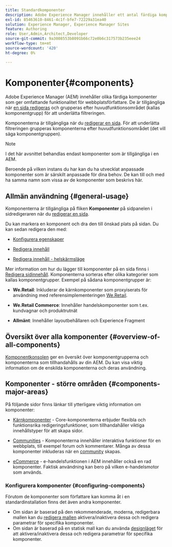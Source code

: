 ```yaml
---
title: Standardkomponenter
description: Adobe Experience Manager innehåller ett antal färdiga komponenter som ger omfattande funktionalitet för webbplatsförfattare.
exl-id: 85463610-8461-4c1f-bfe7-72229a31ea40
solution: Experience Manager, Experience Manager Sites
feature: Authoring
role: User,Admin,Architect,Developer
source-git-commit: 9a3008553b8091b66c72e0b6c317573b235eee24
workflow-type: tm+mt
source-wordcount: '420'
ht-degree: 0%

---
```


# Komponenter{#components}

Adobe Experience Manager (AEM) innehåller olika färdiga komponenter som ger omfattande funktionalitet för webbplatsförfattare. De är tillgängliga när [en sida redigeras](/help/sites-authoring/editing-content.md) och grupperas efter huvudfunktionsområdet (kallas komponentgrupp) för att underlätta filtreringen.

Komponenterna är tillgängliga när du [redigerar en sida](/help/sites-authoring/editing-content.md). För att underlätta filtreringen grupperas komponenterna efter huvudfunktionsområdet (det vill säga komponentgruppen).

>[!NOTE]
>
>I det här avsnittet behandlas endast komponenter som är tillgängliga i en AEM.
>
>Beroende på vilken instans du har kan du ha utvecklat anpassade komponenter som är särskilt anpassade för dina behov. De kan till och med ha samma namn som vissa av de komponenter som beskrivs här.

## Allmän användning {#general-usage}

Komponenterna är tillgängliga på fliken **Komponenter** på sidpanelen i sidredigeraren när du [redigerar en sida](/help/sites-authoring/editing-content.md).

Du kan markera en komponent och dra den till önskad plats på sidan. Du kan sedan redigera den med:

* [Konfigurera egenskaper](/help/sites-authoring/editing-page-properties.md)
* [Redigera innehåll](/help/sites-authoring/editing-content.md)

* [Redigera innehåll - helskärmsläge](/help/sites-authoring/editing-content.md#edit-content-full-screen-mode)

Mer information om hur du lägger till komponenter på en sida finns i [Redigera sidinnehåll](/help/sites-authoring/editing-content.md).
Komponenterna sorteras efter olika kategorier som kallas komponentgrupper. Exempel på sådana komponentgrupper är:

* **We.Retail**: Inkluderar de kärnkomponenter som proxyiserats för användning med referensimplementeringen [We.Retail](/help/sites-developing/we-retail.md).

* **We.Retail Commerce**: Innehåller handelskomponenter som t.ex. kundvagnar och produktrutnät

* **Allmänt**: Innehåller layoutbehållaren och Experience Fragment

## Översikt över alla komponenter {#overview-of-all-components}

[Komponentkonsolen](/help/sites-authoring/default-components-console.md) ger en översikt över komponentgrupperna och komponenterna som tillhandahålls av din AEM. Du kan visa viktig information om de enskilda komponenterna och deras användning.

## Komponenter - större områden {#components-major-areas}

På följande sidor finns länkar till ytterligare viktig information om komponenter:

* [Kärnkomponenter](https://experienceleague.adobe.com/docs/experience-manager-core-components/using/introduction.html) - Core-komponenterna erbjuder flexibla och funktionsrika redigeringsfunktioner, som tillhandahåller viktiga innehållstyper för att skapa sidor.

* [Communities](/help/communities/author-communities.md) - Komponenterna innehåller interaktiva funktioner för en webbplats, till exempel forum och kommentarer. Många av dessa komponenter inkluderas när en [community](/help/communities/overview.md) skapas.

* [eCommerce](/help/commerce/cif-classic/administering/ecommerce.md) - e-handelsfunktionen i AEM innehåller också en rad komponenter. Faktisk användning kan bero på vilken e-handelsmotor som används.

### Konfigurera komponenter {#configuring-components}

Förutom de komponenter som författare kan komma åt i en standardinstallation finns det även andra komponenter.

* Om sidan är baserad på den rekommenderade, moderna, redigerbara mallen kan du [redigera mallen](/help/sites-authoring/templates.md) aktivera/inaktivera dessa och redigera parametrar för specifika komponenter.
* Om sidan är baserad på en statisk mall kan du använda [designläget](/help/sites-authoring/default-components-designmode.md#enable-disable-components) för att aktivera/inaktivera dessa och redigera parametrar för specifika komponenter.

